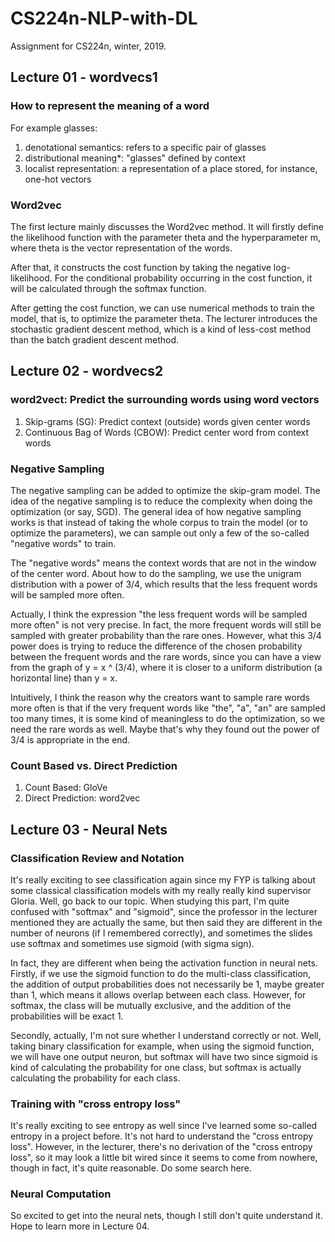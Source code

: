 # CS224n-NLP-with-DL
Assignment for CS224n, winter, 2019.
## Lecture 01 - wordvecs1
### How to represent the meaning of a word
For example glasses:
1. denotational semantics: refers to a specific pair of glasses
2. distributional meaning*: "glasses" defined by context
3. localist representation: a representation of a place stored, for instance, one-hot vectors
### Word2vec
The first lecture mainly discusses the Word2vec method. It will firstly define the likelihood function with the parameter theta and the hyperparameter m, where theta is the vector representation of the words.

After that, it constructs the cost function by taking the negative log-likelihood. For the conditional probability occurring in the cost function, it will be calculated through the softmax function.

After getting the cost function, we can use numerical methods to train the model, that is, to optimize the parameter theta. The lecturer introduces the stochastic gradient descent method, which is a kind of less-cost method than the batch gradient descent method.

## Lecture 02 - wordvecs2
### word2vect: Predict the surrounding words using word vectors
1. Skip-grams (SG): Predict context (outside) words given center words
2. Continuous Bag of Words (CBOW): Predict center word from context words
### Negative Sampling
The negative sampling can be added to optimize the skip-gram model. The idea of the negative sampling is to reduce the complexity when doing the optimization (or say, SGD). The general idea of how negative sampling works is that instead of taking the whole corpus to train the model (or to optimize the parameters), we can sample out only a few of the so-called "negative words" to train.

The "negative words" means the context words that are not in the window of the center word. About how to do the sampling, we use the unigram distribution with a power of 3/4, which results that the less frequent words will be sampled more often.

Actually, I think the expression "the less frequent words will be sampled more often" is not very precise. In fact, the more frequent words will still be sampled with greater probability than the rare ones. However, what this 3/4 power does is trying to reduce the difference of the chosen probability between the frequent words and the rare words, since you can have a view from the graph of y = x ^ (3/4), where it is closer to a uniform distribution (a horizontal line) than y = x.

Intuitively, I think the reason why the creators want to sample rare words more often is that if the very frequent words like "the", "a", "an" are sampled too many times, it is some kind of meaningless to do the optimization, so we need the rare words as well. Maybe that's why they found out the power of 3/4 is appropriate in the end.

### Count Based vs. Direct Prediction
1. Count Based: GloVe
2. Direct Prediction: word2vec

## Lecture 03 - Neural Nets
### Classification Review and Notation
It's really exciting to see classification again since my FYP is talking about some classical classification models with my really really kind supervisor Gloria. Well, go back to our topic. When studying this part, I'm quite confused with "softmax" and "sigmoid", since the professor in the lecturer mentioned they are actually the same, but then said they are different in the number of neurons (if I remembered correctly), and sometimes the slides use softmax and sometimes use sigmoid (with sigma sign).

In fact, they are different when being the activation function in neural nets. Firstly, if we use the sigmoid function to do the multi-class classification, the addition of output probabilities does not necessarily be 1, maybe greater than 1, which means it allows overlap between each class. However, for softmax, the class will be mutually exclusive, and the addition of the probabilities will be exact 1. 

Secondly, actually, I'm not sure whether I understand correctly or not. Well, taking binary classification for example, when using the sigmoid function, we will have one output neuron, but softmax will have two since sigmoid is kind of calculating the probability for one class, but softmax is actually calculating the probability for each class.

### Training with "cross entropy loss"
It's really exciting to see entropy as well since I've learned some so-called entropy in a project before. It's not hard to understand the "cross entropy loss". However, in the lecturer, there's no derivation of the "cross entropy loss", so it may look a little bit wired since it seems to come from nowhere, though in fact, it's quite reasonable. Do some search here.

### Neural Computation
So excited to get into the neural nets, though I still don't quite understand it. Hope to learn more in Lecture 04.
